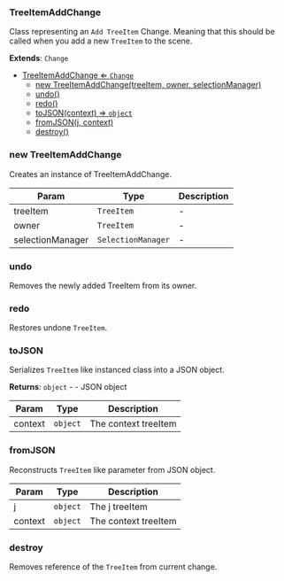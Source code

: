 <a name="TreeItemAddChange"></a>

### TreeItemAddChange 
Class representing an `Add TreeItem` Change. Meaning that this should be called when you add a new `TreeItem` to the scene.


**Extends**: <code>Change</code>  

* [TreeItemAddChange ⇐ <code>Change</code>](#TreeItemAddChange)
    * [new TreeItemAddChange(treeItem, owner, selectionManager)](#new-TreeItemAddChange)
    * [undo()](#undo)
    * [redo()](#redo)
    * [toJSON(context) ⇒ <code>object</code>](#toJSON)
    * [fromJSON(j, context)](#fromJSON)
    * [destroy()](#destroy)

<a name="new_TreeItemAddChange_new"></a>

### new TreeItemAddChange
Creates an instance of TreeItemAddChange.


| Param | Type | Description |
| --- | --- | --- |
| treeItem | <code>TreeItem</code> | - |
| owner | <code>TreeItem</code> | - |
| selectionManager | <code>SelectionManager</code> | - |

<a name="TreeItemAddChange+undo"></a>

### undo
Removes the newly added TreeItem from its owner.


<a name="TreeItemAddChange+redo"></a>

### redo
Restores undone `TreeItem`.


<a name="TreeItemAddChange+toJSON"></a>

### toJSON
Serializes `TreeItem` like instanced class into a JSON object.


**Returns**: <code>object</code> - - JSON object  

| Param | Type | Description |
| --- | --- | --- |
| context | <code>object</code> | The context treeItem |

<a name="TreeItemAddChange+fromJSON"></a>

### fromJSON
Reconstructs `TreeItem` like parameter from JSON object.



| Param | Type | Description |
| --- | --- | --- |
| j | <code>object</code> | The j treeItem |
| context | <code>object</code> | The context treeItem |

<a name="TreeItemAddChange+destroy"></a>

### destroy
Removes reference of the `TreeItem` from current change.



